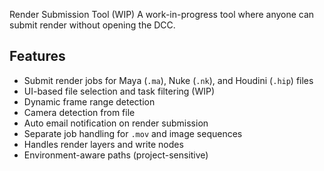 Render Submission Tool (WIP)
A work-in-progress tool where anyone can submit render without opening the DCC.

## Features

- Submit render jobs for Maya (`.ma`), Nuke (`.nk`), and Houdini (`.hip`) files
- UI-based file selection and task filtering
  (WIP)
- Dynamic frame range detection
- Camera detection from file
- Auto email notification on render submission
- Separate job handling for `.mov` and image sequences
- Handles render layers and write nodes
- Environment-aware paths (project-sensitive)
